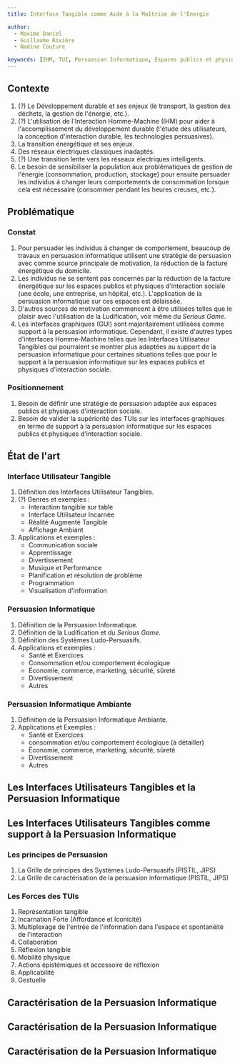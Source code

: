 ```yaml
---
title: Interface Tangible comme Aide à la Maîtrise de l'Énergie

author:
  - Maxime Daniel
  - Guillaume Rivière
  - Nadine Couture

keywords: [IHM, TUI, Persuasion Informatique, Espaces publics et physiques d'interaction sociale]
---
```


## Contexte

1. (?) Le Développement durable et ses enjeux (le transport, la gestion des déchets, la gestion de l'énergie, etc.).
2. (?) L'utilisation de l'Interaction Homme-Machine (IHM) pour aider à l'accomplissement du développement durable (l'étude des utilisateurs, la conception d'interaction durable, les technologies persuasives).
3. La transition énergétique et ses enjeux.
4. Des réseaux électriques classiques inadaptés.
5. (?) Une transition lente vers les réseaux électriques intelligents.
6. Le besoin de sensibiliser la population aux problématiques de gestion de l'énergie (consommation, production, stockage) pour ensuite persuader les individus à changer leurs comportements de consommation lorsque cela est nécessaire (consommer pendant les heures creuses, etc.).

## Problématique

### Constat

1. Pour persuader les individus à changer de comportement, beaucoup de travaux en persuasion informatique utilisent une stratégie de persuasion avec comme source principale de motivation, la réduction de la facture énergétique du domicile.
2. Les individus ne se sentent pas concernés par la réduction de la facture énergétique sur les espaces publics et physiques d'interaction sociale (une école, une entreprise, un hôpital, etc.). L'application de la persuasion informatique sur ces espaces est délaissée.
3. D'autres sources de motivation commencent à être utilisées telles que le plaisir avec l'utilisation de la Ludification, voir même du *Serious Game*.
4. Les interfaces graphiques (GUI) sont majoritairement utilisées comme support à la persuasion informatique. Cependant, il existe d'autres types d'interfaces Homme-Machine telles que les Interfaces Utilisateur Tangibles qui pourraient se montrer plus adaptées au support de la persuasion informatique pour certaines situations telles que pour le support à la persuasion informatique sur les espaces publics et physiques d'interaction sociale.

### Positionnement

1. Besoin de définir une stratégie de persuasion adaptée aux espaces publics et physiques d'interaction sociale.
2. Besoin de valider la supériorité des TUIs sur les interfaces graphiques en terme de support à la persuasion informatique sur les espaces publics et physiques d'interaction sociale.

## État de l'art

### Interface Utilisateur Tangible

1. Définition des Interfaces Utilisateur Tangibles.
2. (?) Genres et exemples :
	* Interaction tangible sur table
	* Interface Utilisateur Incarnée
	* Réalité Augmenté Tangible
	* Affichage Ambiant
3. Applications et exemples :
	* Communication sociale
	* Apprentissage
	* Divertissement
	* Musique et Performance
	* Planification et résolution de problème
	* Programmation
	* Visualisation d'information

### Persuasion Informatique

1. Définition de la Persuasion Informatique.
2. Définition de la Ludification et du *Serious Game*.
3. Définition des Systèmes Ludo-Persuasifs.
4. Applications et exemples :
	* Santé et Exercices
	* Consommation et/ou comportement écologique
	* Économie, commerce, marketing, sécurité, sûreté
	* Divertissement
	* Autres

### Persuasion Informatique Ambiante

1. Définition de la Persuasion Informatique Ambiante.
2. Applications et Exemples :
	* Santé et Exercices
	* consommation et/ou comportement écologique (à détailler)
	* Économie, commerce, marketing, sécurité, sûreté
	* Divertissement
	* Autres

## Les Interfaces Utilisateurs Tangibles et la Persuasion Informatique

## Les Interfaces Utilisateurs Tangibles comme support à la Persuasion Informatique

### Les principes de Persuasion

1. La Grille de principes des Systèmes Ludo-Persuasifs (PISTIL, JIPS)
2. La Grille de caractérisation de la persuasion informatique (PISTIL, JIPS)

### Les Forces des TUIs

1. Représentation tangible
2. Incarnation Forte (Affordance et Iconicité)
3. Multiplexage de l'entrée de l'information dans l'espace et spontanéité de l'interaction
3. Collaboration 
4. Réflexion tangible
5. Mobilité physique
6. Actions épistémiques et accessoire de réflexion
7. Applicabilité
8. Gestuelle



## Caractérisation de la Persuasion Informatique

## Caractérisation de la Persuasion Informatique



## Caractérisation de la Persuasion Informatique